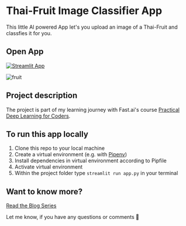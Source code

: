 # Thai-Fruit Image Classifier App

This little AI powered App let's you upload an image of a Thai-Fruit and classfies it for you.

## Open App

[![Streamlit App](https://static.streamlit.io/badges/streamlit_badge_black_white.svg)](https://share.streamlit.io/ibronko/fruit-image-classifier/app.py)

![fruit](https://user-images.githubusercontent.com/67829673/174478942-4ba29920-a926-4a06-a8f4-3a48a4f7510a.png)

## Project description

The project is part of my learning journey with Fast.ai's course [Practical Deep Learning for Coders](https://course.fast.ai).

## To run this app locally

1. Clone this repo to your local machine
2. Create a virtual environment (e.g. with [Pipenv](https://pipenv.pypa.io/en/latest/))
3. Install dependencies in virtual environment according to Pipfile
4. Activate virtual environment
5. Within the project folder type `streamlit run app.py` in your terminal

## Want to know more?

[Read the Blog Series](https://ibronko.hashnode.dev/series/fast-ai)

Let me know, if you have any questions or comments 👋
